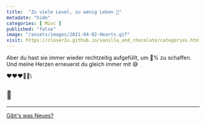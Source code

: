 ```yaml
--- 
title:  "Zu viele Level, zu wenig Leben 👾"
metadate: "hide"
categories: [ Misc ]
published: "false"
image: "/assets/images/2021-04-02-Hearts.gif"
visit: https://closer2u.github.io/vanilla_and_chocolate/categories.html#misc
---
```


Aber du hast sie immer wieder rechtzeitig aufgefüllt, um 💯% zu schaffen.\
Und meine Herzen erneuerst du gleich immer mit 😅

❤️❤️❤️🤍🤍\

## 💖

***

[Gibt's was Neues?](https://github.com/Closer2U)